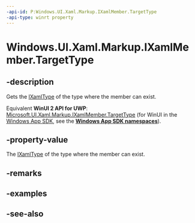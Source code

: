```yaml
---
-api-id: P:Windows.UI.Xaml.Markup.IXamlMember.TargetType
-api-type: winrt property
---
```


<!-- Property syntax
public Windows.UI.Xaml.Markup.IXamlType TargetType { get; }
-->

# Windows.UI.Xaml.Markup.IXamlMember.TargetType

## -description
Gets the [IXamlType](ixamltype.md) of the type where the member can exist.

Equivalent **WinUI 2 API for UWP**: [Microsoft.UI.Xaml.Markup.IXamlMember.TargetType](/windows/winui/api/microsoft.ui.xaml.markup.ixamlmember.targettype) (for WinUI in the [Windows App SDK](/windows/apps/windows-app-sdk/), see the **[Windows App SDK namespaces](/windows/windows-app-sdk/api/winrt/)**).

## -property-value
The [IXamlType](ixamltype.md) of the type where the member can exist.

## -remarks

## -examples

## -see-also
